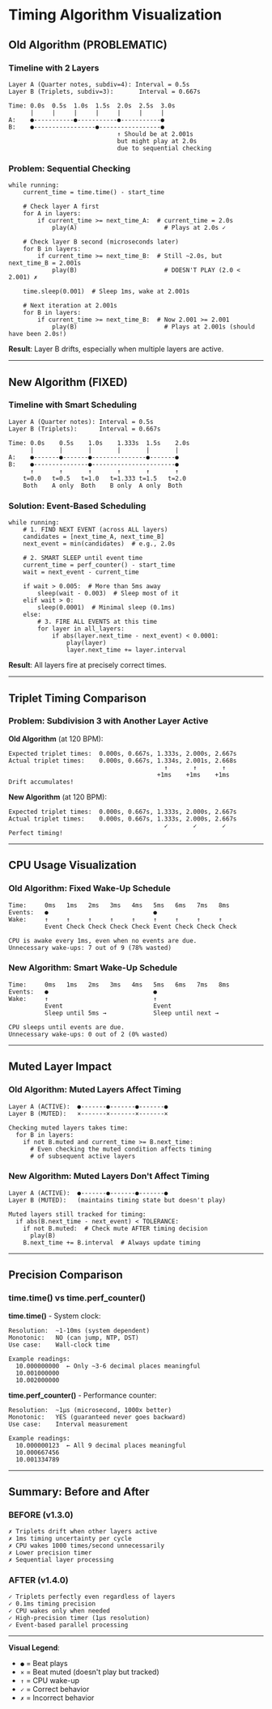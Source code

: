 # Timing Algorithm Visualization

## Old Algorithm (PROBLEMATIC)

### Timeline with 2 Layers
```
Layer A (Quarter notes, subdiv=4): Interval = 0.5s
Layer B (Triplets, subdiv=3):       Interval = 0.667s

Time: 0.0s  0.5s  1.0s  1.5s  2.0s  2.5s  3.0s
      |     |     |     |     |     |     |
A:    ●-----------●-----------●-----------●
B:    ●-----------------●-----------------●
                              ↑ Should be at 2.001s
                              but might play at 2.0s
                              due to sequential checking
```

### Problem: Sequential Checking
```
while running:
    current_time = time.time() - start_time
    
    # Check layer A first
    for A in layers:
        if current_time >= next_time_A:  # current_time = 2.0s
            play(A)                        # Plays at 2.0s ✓
    
    # Check layer B second (microseconds later)
    for B in layers:
        if current_time >= next_time_B:  # Still ~2.0s, but next_time_B = 2.001s
            play(B)                        # DOESN'T PLAY (2.0 < 2.001) ✗
    
    time.sleep(0.001)  # Sleep 1ms, wake at 2.001s
    
    # Next iteration at 2.001s
    for B in layers:
        if current_time >= next_time_B:  # Now 2.001 >= 2.001
            play(B)                        # Plays at 2.001s (should have been 2.0s!)
```

**Result**: Layer B drifts, especially when multiple layers are active.

---

## New Algorithm (FIXED)

### Timeline with Smart Scheduling
```
Layer A (Quarter notes): Interval = 0.5s
Layer B (Triplets):      Interval = 0.667s

Time: 0.0s    0.5s    1.0s    1.333s  1.5s    2.0s
      |       |       |       |       |       |
A:    ●-------●-------●---------------●-------●
B:    ●---------------●-----------------------●
      ↑       ↑       ↑       ↑       ↑       ↑
    t=0.0   t=0.5   t=1.0   t=1.333 t=1.5   t=2.0
    Both    A only  Both    B only  A only  Both
```

### Solution: Event-Based Scheduling
```
while running:
    # 1. FIND NEXT EVENT (across ALL layers)
    candidates = [next_time_A, next_time_B]
    next_event = min(candidates)  # e.g., 2.0s
    
    # 2. SMART SLEEP until event time
    current_time = perf_counter() - start_time
    wait = next_event - current_time
    
    if wait > 0.005:  # More than 5ms away
        sleep(wait - 0.003)  # Sleep most of it
    elif wait > 0:
        sleep(0.0001)  # Minimal sleep (0.1ms)
    else:
        # 3. FIRE ALL EVENTS at this time
        for layer in all_layers:
            if abs(layer.next_time - next_event) < 0.0001:
                play(layer)
                layer.next_time += layer.interval
```

**Result**: All layers fire at precisely correct times.

---

## Triplet Timing Comparison

### Problem: Subdivision 3 with Another Layer Active

**Old Algorithm** (at 120 BPM):
```
Expected triplet times:  0.000s, 0.667s, 1.333s, 2.000s, 2.667s
Actual triplet times:    0.000s, 0.667s, 1.334s, 2.001s, 2.668s
                                           ↑       ↑       ↑
                                         +1ms    +1ms    +1ms
Drift accumulates!
```

**New Algorithm** (at 120 BPM):
```
Expected triplet times:  0.000s, 0.667s, 1.333s, 2.000s, 2.667s
Actual triplet times:    0.000s, 0.667s, 1.333s, 2.000s, 2.667s
                                           ✓       ✓       ✓
Perfect timing!
```

---

## CPU Usage Visualization

### Old Algorithm: Fixed Wake-Up Schedule
```
Time:     0ms   1ms   2ms   3ms   4ms   5ms   6ms   7ms   8ms
Events:   ●                             ●
Wake:     ↑     ↑     ↑     ↑     ↑     ↑     ↑     ↑     ↑
          Event Check Check Check Check Event Check Check Check
          
CPU is awake every 1ms, even when no events are due.
Unnecessary wake-ups: 7 out of 9 (78% wasted)
```

### New Algorithm: Smart Wake-Up Schedule
```
Time:     0ms   1ms   2ms   3ms   4ms   5ms   6ms   7ms   8ms
Events:   ●                             ●
Wake:     ↑                             ↑
          Event                         Event
          Sleep until 5ms →             Sleep until next →
          
CPU sleeps until events are due.
Unnecessary wake-ups: 0 out of 2 (0% wasted)
```

---

## Muted Layer Impact

### Old Algorithm: Muted Layers Affect Timing
```
Layer A (ACTIVE):  ●-------●-------●-------●
Layer B (MUTED):   ×-------×-------×-------×
                   
Checking muted layers takes time:
  for B in layers:
    if not B.muted and current_time >= B.next_time:
      # Even checking the muted condition affects timing
      # of subsequent active layers
```

### New Algorithm: Muted Layers Don't Affect Timing
```
Layer A (ACTIVE):  ●-------●-------●-------●
Layer B (MUTED):   (maintains timing state but doesn't play)
                   
Muted layers still tracked for timing:
  if abs(B.next_time - next_event) < TOLERANCE:
    if not B.muted:  # Check mute AFTER timing decision
      play(B)
    B.next_time += B.interval  # Always update timing
```

---

## Precision Comparison

### time.time() vs time.perf_counter()

**time.time()** - System clock:
```
Resolution:  ~1-10ms (system dependent)
Monotonic:   NO (can jump, NTP, DST)
Use case:    Wall-clock time

Example readings:
  10.000000000  ← Only ~3-6 decimal places meaningful
  10.001000000
  10.002000000
```

**time.perf_counter()** - Performance counter:
```
Resolution:  ~1µs (microsecond, 1000x better)
Monotonic:   YES (guaranteed never goes backward)
Use case:    Interval measurement

Example readings:
  10.000000123  ← All 9 decimal places meaningful
  10.000667456
  10.001334789
```

---

## Summary: Before and After

### BEFORE (v1.3.0)
```
✗ Triplets drift when other layers active
✗ 1ms timing uncertainty per cycle
✗ CPU wakes 1000 times/second unnecessarily
✗ Lower precision timer
✗ Sequential layer processing
```

### AFTER (v1.4.0)
```
✓ Triplets perfectly even regardless of layers
✓ 0.1ms timing precision
✓ CPU wakes only when needed
✓ High-precision timer (1µs resolution)
✓ Event-based parallel processing
```

---

**Visual Legend**:
- `●` = Beat plays
- `×` = Beat muted (doesn't play but tracked)
- `↑` = CPU wake-up
- `✓` = Correct behavior
- `✗` = Incorrect behavior
